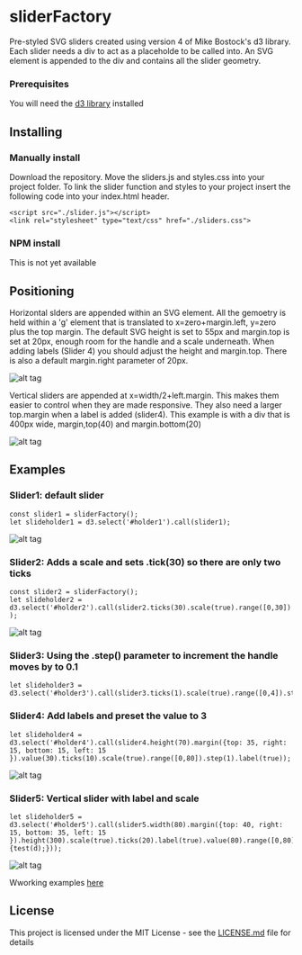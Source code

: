 # sliderFactory

Pre-styled SVG sliders created using version 4 of Mike Bostock's d3 library. Each slider needs a div to act as a placeholde to be called into. An SVG element is appended to the div and contains all the slider geometry.


### Prerequisites
You will need the [d3 library](https://d3js.org/) installed

## Installing
### Manually install

Download the repository. Move the sliders.js and styles.css into your project folder. To link the slider function and styles to your project insert the following code into your index.html header.
```
<script src="./slider.js"></script>
<link rel="stylesheet" type="text/css" href="./sliders.css">
```

### NPM install
This is not yet available

## Positioning

Horizontal slders are appended within an SVG element. All the gemoetry is held within  a 'g' element that is translated to x=zero+margin.left, y=zero plus the top margin. The default SVG height is set to 55px and margin.top is set at 20px, enough room for the handle and a scale underneath. When adding labels (Slider 4) you should adjust the height and margin.top. There is also a default margin.right parameter of 20px.

![alt tag](https://bobhaslett.github.io/d3-v4-sliders/images/slider.png)

Vertical sliders are appended at x=width/2+left.margin. This makes them easier to control when they are made responsive. They also need a larger top.margin when a label is added (slider4). This example is with a div that is 400px wide, margin,top(40) and margin.bottom(20)

![alt tag](https://bobhaslett.github.io/d3-v4-sliders/images/vertical.png)

## Examples
### Slider1: default slider
```
const slider1 = sliderFactory();
let slideholder1 = d3.select('#holder1').call(slider1);
```
![alt tag](https://bobhaslett.github.io/d3-v4-sliders/images/slider1.png)

### Slider2: Adds a scale and sets .tick(30) so there are only two ticks
```
const slider2 = sliderFactory();
let slideholder2 = d3.select('#holder2').call(slider2.ticks(30).scale(true).range([0,30]) );
```
![alt tag](https://bobhaslett.github.io/d3-v4-sliders/images/slider2.png)

### Slider3: Using the .step() parameter to increment the handle moves by to 0.1
```
let slideholder3 = d3.select('#holder3').call(slider3.ticks(1).scale(true).range([0,4]).step(0.1));
```
### Slider4: Add labels and preset the value to 3
```
let slideholder4 = d3.select('#holder4').call(slider4.height(70).margin({top: 35, right: 15, bottom: 15, left: 15 }).value(30).ticks(10).scale(true).range([0,80]).step(1).label(true));
```
![alt tag](https://bobhaslett.github.io/d3-v4-sliders/images/slider4.png)

### Slider5: Vertical slider with label and scale
```
let slideholder5 = d3.select('#holder5').call(slider5.width(80).margin({top: 40, right: 15, bottom: 35, left: 15 }).height(300).scale(true).ticks(20).label(true).value(80).range([0,80]).orient("vertical").dragHandler(function(d) {test(d);}));
```
![alt tag](https://bobhaslett.github.io/d3-v4-sliders/images/slider5.png)


Wworking examples [here](
https://bobhaslett.github.io/d3-v4-sliders/index.html)
## License

This project is licensed under the MIT License - see the [LICENSE.md](LICENSE.md) file for details
